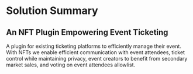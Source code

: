 # Solution Summary

## An NFT Plugin Empowering Event Ticketing

A plugin for existing ticketing platforms to efficiently manage their event. With NFTs we enable efficient communication with event attendees, ticket control while maintaining privacy, event creators to benefit from secondary market sales, and voting on event attendees allowlist.
